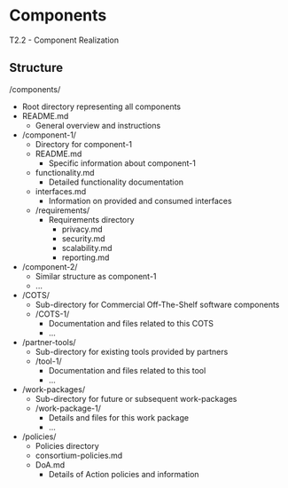 # Components
T2.2 - Component Realization 


## Structure

/components/              
- Root directory representing all components
- README.md              
  - General overview and instructions
- /component-1/          
  - Directory for component-1
  - README.md          
    - Specific information about component-1
  - functionality.md   
    - Detailed functionality documentation
  - interfaces.md      
    - Information on provided and consumed interfaces
  - /requirements/     
    - Requirements directory
      - privacy.md
      - security.md
      - scalability.md
      - reporting.md
- /component-2/          
  - Similar structure as component-1
  - ...
- /COTS/                 
  - Sub-directory for Commercial Off-The-Shelf software components
  - /COTS-1/           
    - Documentation and files related to this COTS
    - ...
- /partner-tools/        
  - Sub-directory for existing tools provided by partners
  - /tool-1/           
    - Documentation and files related to this tool
    - ...
- /work-packages/        
  - Sub-directory for future or subsequent work-packages
  - /work-package-1/   
    - Details and files for this work package
    - ...
- /policies/             
  - Policies directory
  - consortium-policies.md
  - DoA.md             
    - Details of Action policies and information

